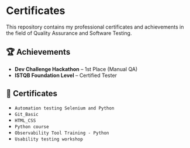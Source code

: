 # Certificates

This repository contains my professional certificates and achievements in the field of Quality Assurance and Software Testing.

## 🏆 Achievements

- **Dev Challenge Hackathon** – 1st Place (Manual QA)
- **ISTQB Foundation Level** – Certified Tester

## 📄 Certificates

- `Automation testing Selenium and Python`
- `Git_Basic`
- `HTML_CSS`
- `Python course`
- `Observability Tool Training - Python`
- `Usability testing workshop`



